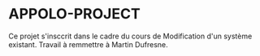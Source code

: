 # APPOLO-PROJECT
Ce projet s'insccrit dans le cadre du cours de Modification d'un système existant. Travail à remmettre à Martin Dufresne.
